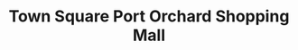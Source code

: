 ---
title: "Town Square Port Orchard Shopping Mall"
url: /port-orchard/town-square-port-orchard-shopping-mall/
shop: mall
---